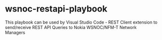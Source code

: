 # wsnoc-restapi-playbook
This playbook can be used by Visual Studio Code - REST Client extension to send/receive REST API Queries to Nokia WSNOC/NFM-T Network Managers
